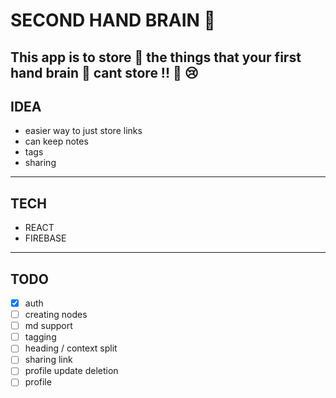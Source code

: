 # SECOND HAND BRAIN 🧠

## **This app is to store 🏪 the things that your first hand brain 🧠 cant store !! 👀 😢**

## IDEA

-   easier way to just store links
-   can keep notes
-   tags
-   sharing

---

## TECH

-   REACT
-   FIREBASE

---

## TODO

-   [x] auth
-   [ ] creating nodes
-   [ ] md support
-   [ ] tagging
-   [ ] heading / context split
-   [ ] sharing link
-   [ ] profile update deletion
-   [ ] profile
